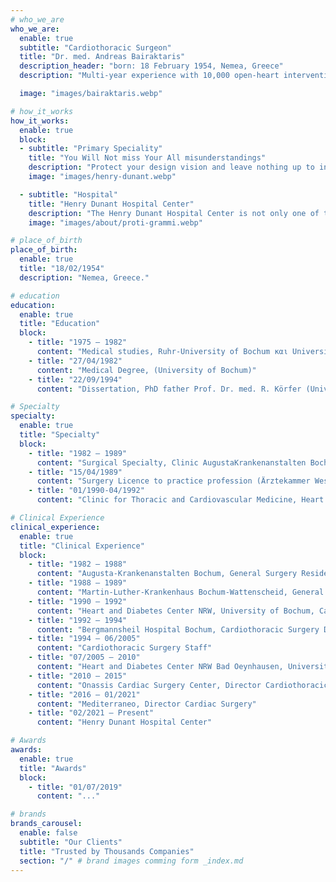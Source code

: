 ```yaml
---
# who_we_are
who_we_are:
  enable: true
  subtitle: "Cardiothoracic Surgeon"
  title: "Dr. med. Andreas Bairaktaris"
  description_header: "born: 18 February 1954, Nemea, Greece"
  description: "Multi-year experience with 10,000 open-heart interventions, over 110 heart transplants, and corresponding mechanical heart support systems implants. Deputy Director of Clinic for Thoracic and Cardiovascular Medicine for many years, Heart and Diabetes Center North-Rhine Westphalia, Bad Oeynhausen - Germany."

  image: "images/bairaktaris.webp"

# how_it_works
how_it_works:   
  enable: true
  block:
  - subtitle: "Primary Speciality"
    title: "You Will Not miss Your All misunderstandings"
    description: "Protect your design vision and leave nothing up to interpretation with interaction recipes. Quickly share and access all your team members interactions by using libraries, ensuring consistency throughout the."
    image: "images/henry-dunant.webp"

  - subtitle: "Hospital"
    title: "Henry Dunant Hospital Center"
    description: "The Henry Dunant Hospital Center is not only one of the most modern Hospitals in Greece but also in the whole of south-Europe. It consists of 462 hospital beds, 38 intensive care beds, and 25 modern operating theaters."
    image: "images/about/proti-grammi.webp"

# place_of_birth
place_of_birth:
  enable: true
  title: "18/02/1954"
  description: "Nemea, Greece."

# education
education:
  enable: true
  title: "Education"
  block:
    - title: "1975 – 1982"
      content: "Medical studies, Ruhr-University of Bochum και University of Essen"
    - title: "27/04/1982"
      content: "Medical Degree, (University of Bochum)"
    - title: "22/09/1994"
      content: "Dissertation, PhD father Prof. Dr. med. R. Körfer (University of Bochum)"

# Specialty
specialty:
  enable: true
  title: "Specialty"
  block:
    - title: "1982 – 1989"
      content: "Surgical Specialty, Clinic AugustaKrankenanstalten Bochum (Director Prof. Dr. med. John) and Martin-Luther-Krankenhaus Bochum-Wattenscheid (Director Dr. med. Volk)"
    - title: "15/04/1989"
      content: "Surgery Licence to practice profession (Ärztekammer Westfallen-Lippe)"
    - title: "01/1990-04/1992"
      content: "Clinic for Thoracic and Cardiovascular Medicine, Heart and Diabetes Center North-Rhine Westphalia, Bad Oeynhausen (Director Prof. Dr. med. Reiner Körfer)"

# Clinical Experience
clinical_experience:
  enable: true
  title: "Clinical Experience"
  block:
    - title: "1982 – 1988"
      content: "Augusta-Krankenanstalten Bochum, General Surgery Residency"
    - title: "1988 – 1989"
      content: "Martin-Luther-Krankenhaus Bochum-Wattenscheid, General Surgery Residency"
    - title: "1990 – 1992"
      content: "Heart and Diabetes Center NRW, University of Bochum, Cardiothoracic Surgery Residency"
    - title: "1992 – 1994"
      content: "Bergmannsheil Hospital Bochum, Cardiothoracic Surgery Deputy Director"
    - title: "1994 – 06/2005"
      content: "Cardiothoracic Surgery Staff"
    - title: "07/2005 – 2010"
      content: "Heart and Diabetes Center NRW Bad Oeynhausen, University of Bochum, Deputy Director Cardiothoracic Surgery"
    - title: "2010 – 2015"
      content: "Onassis Cardiac Surgery Center, Director Cardiothoracic Surgery-Transplantation Services."
    - title: "2016 – 01/2021"
      content: "Mediterraneo, Director Cardiac Surgery"
    - title: "02/2021 – Present"
      content: "Henry Dunant Hospital Center"

# Awards
awards:
  enable: true
  title: "Awards"
  block: 
    - title: "01/07/2019"
      content: "..."

# brands
brands_carousel:
  enable: false
  subtitle: "Our Clients"
  title: "Trusted by Thousands Companies"
  section: "/" # brand images comming form _index.md
---
```

